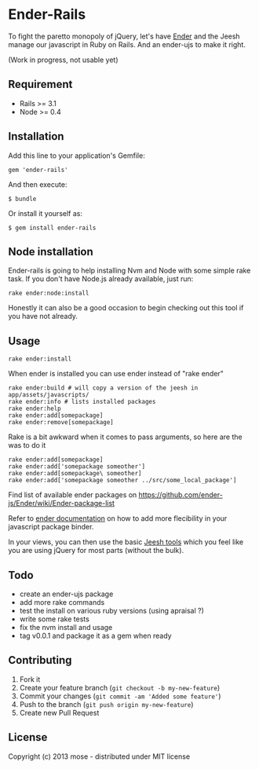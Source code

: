# Ender-Rails

To fight the paretto monopoly of jQuery, let's have [Ender](http://ender.jit.su) and the Jeesh manage our javascript in Ruby on Rails. And an ender-ujs to make it right.

(Work in progress, not usable yet)

## Requirement

* Rails >= 3.1
* Node >= 0.4

## Installation

Add this line to your application's Gemfile:

    gem 'ender-rails'

And then execute:

    $ bundle

Or install it yourself as:

    $ gem install ender-rails

## Node installation

Ender-rails is going to help installing Nvm and Node with some simple rake task.
If you don't have Node.js already available, just run:

    rake ender:node:install

Honestly it can also be a good occasion to begin checking out this tool if you have not already.

## Usage

    rake ender:install

When ender is installed you can use ender instead of "rake ender"

    rake ender:build # will copy a version of the jeesh in app/assets/javascripts/
    rake ender:info # lists installed packages
    rake ender:help
    rake ender:add[somepackage]
    rake ender:remove[somepackage]

Rake is a bit awkward when it comes to pass arguments, so here are the was to do it

    rake ender:add[somepackage]
    rake ender:add['somepackage someother']
    rake ender:add[somepackage\ someother]
    rake ender:add['somepackage someother ../src/some_local_package']

Find list of available ender packages on https://github.com/ender-js/Ender/wiki/Ender-package-list

Refer to [ender documentation](http://ender.jit.su/#docs) on how to add more flecibility in your javascript package binder.

In your views, you can then use the basic [Jeesh tools](https://github.com/ender-js/jeesh) which you feel like you are using jQuery for most parts (without the bulk).

## Todo

* create an ender-ujs package
* add more rake commands
* test the install on various ruby versions (using apraisal ?)
* write some rake tests
* fix the nvm install and usage
* tag v0.0.1 and package it as a gem when ready

## Contributing

1. Fork it
2. Create your feature branch (`git checkout -b my-new-feature`)
3. Commit your changes (`git commit -am 'Added some feature'`)
4. Push to the branch (`git push origin my-new-feature`)
5. Create new Pull Request

## License

Copyright (c) 2013 mose - distributed under MIT license
